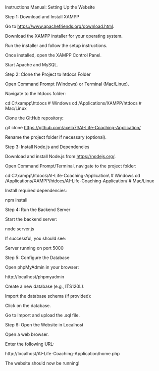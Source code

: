 Instructions Manual: Setting Up the Website

Step 1: Download and Install XAMPP

Go to https://www.apachefriends.org/download.html.

Download the XAMPP installer for your operating system.

Run the installer and follow the setup instructions.

Once installed, open the XAMPP Control Panel.

Start Apache and MySQL.

Step 2: Clone the Project to htdocs Folder

Open Command Prompt (Windows) or Terminal (Mac/Linux).

Navigate to the htdocs folder:

cd C:\xampp\htdocs  # Windows
cd /Applications/XAMPP/htdocs  # Mac/Linux

Clone the GitHub repository:

git clone https://github.com/axelo7l/AI-Life-Coaching-Application/

Rename the project folder if necessary (optional).

Step 3: Install Node.js and Dependencies

Download and install Node.js from https://nodejs.org/.

Open Command Prompt/Terminal, navigate to the project folder:

cd C:\xampp\htdocs\AI-Life-Coaching-Application\  # Windows
cd /Applications/XAMPP/htdocs/AI-Life-Coaching-Application/  # Mac/Linux

Install required dependencies:

npm install

Step 4: Run the Backend Server

Start the backend server:

node server.js

If successful, you should see:

Server running on port 5000

Step 5: Configure the Database

Open phpMyAdmin in your browser:

http://localhost/phpmyadmin

Create a new database (e.g., ITS120L).

Import the database schema (if provided):

Click on the database.

Go to Import and upload the .sql file.

Step 6: Open the Website in Localhost

Open a web browser.

Enter the following URL:

http://localhost/AI-Life-Coaching-Application/home.php

The website should now be running!